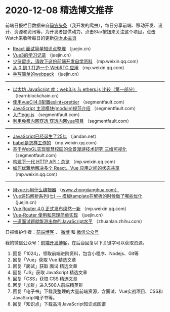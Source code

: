 # 2020-12-08 精选博文推荐

前端日报栏目数据来自[码农头条](http://hao.caibaojian.com.cn/)（我开发的爬虫），每日分享前端、移动开发、设计、资源和资讯等，为开发者提供动力，点击Star按钮来关注这个项目，点击Watch来收听每日的更新[Github主页](https://github.com/kujian/frontendDaily)
* [React 面试简单知识点整理](https://juejin.cn/post/6903765525055471623) （juejin.cn）
* [Vue3的学习记录](https://juejin.cn/post/6903797748106330126) （juejin.cn）
* [少侠留步，请收下这份前端开发自学资料](https://mp.weixin.qq.com/s/JFmj5cMhpJ2BKFq2p4IQGw) （mp.weixin.qq.com）
* [从 0 到 1 打造一个 WebRTC 应用](https://mp.weixin.qq.com/s/bohXka9tYsOaKKXokZ9Z0Q) （mp.weixin.qq.com）
* [手写简单的webpack](https://juejin.cn/post/6903770216786984973) （juejin.cn）

***
* [以太坊 JavaScript 库：web3.js 与 ethers.js 比较（第一部分）](https://learnblockchain.cn/article/1851) （learnblockchain.cn）
* [使用vueCli4.0配置eslint+prettier](https://segmentfault.com/a/1190000038415901) （segmentfault.com）
* [JavaScript 主流模块(module)规范介绍](https://segmentfault.com/a/1190000038414481) （segmentfault.com）
* [入门egg.js](https://segmentfault.com/a/1190000038414655) （segmentfault.com）
* [利用免费内网穿透 穿透内网vue项目](https://segmentfault.com/a/1190000038416724) （segmentfault.com）

***
* [JavaScript已经诞生了25年](http://jandan.net/p/108171) （jandan.net）
* [babel是怎样工作的](https://mp.weixin.qq.com/s?__biz=MzI3NzIzMDY0NA==&mid=2247496315&idx=1&sn=97ba1bdbcfc2765a0f9b7cfd7dcacc4f) （mp.weixin.qq.com）
* [基于WebGL实现智慧校园的全景漫游技术研究 三维可视化](https://segmentfault.com/a/1190000038417998) （segmentfault.com）
* [构建下一代 HTTP API：总览](https://mp.weixin.qq.com/s/zf0GFgFrn2NLqOCe2mrRew) （mp.weixin.qq.com）
* [如何优雅地解决多个 React、Vue 应用之间的状态共享](https://mp.weixin.qq.com/s?__biz=MzI1NDU3NzM5Mg==&mid=2247486362&idx=1&sn=1d13f5b4431e6aa13976a89e225b1793) （mp.weixin.qq.com）

***
* [用vue.js用什么编辑器](https://www.zhongjianghua.com/att1tude/148540-2020-12.html) （www.zhongjianghua.com）
* [Vue源码解析系列(七) &#8212; 模板tamplate在解析的时候做了哪些优化](https://juejin.cn/post/6903768303514583047) （juejin.cn）
* [Vue Router 4.0 正式发布焕然一新](https://mp.weixin.qq.com/s?__biz=Mzg5NDEyMzA2NQ==&mid=2247486321&idx=1&sn=65cfd329766d4d280e8ea00bbcc54b6f) （mp.weixin.qq.com）
* [Vue-Router 使用和原理简单实现](https://juejin.cn/post/6903769164184944648) （juejin.cn）
* [一道面试题就能测出你的JavaScript水平](https://zhuanlan.zhihu.com/p/334365485) （zhuanlan.zhihu.com）

日报维护作者：[前端博客](http://caibaojian.com.cn/) 、 [微博](http://weibo.com/kujian) 和 [微信公众号](https://open.weixin.qq.com/qr/code?username=caibaojian_com)

我的微信公众号：[前端开发博客](https://open.weixin.qq.com/qr/code?username=caibaojian_com)，在后台回复以下关键字可以获取资源。

1. 回复「1024」，领取前端进阶资料，包含小程序、Nodejs、Git等
2. 回复「Vue」获取 Vue 精选文章
3. 回复「面试」获取 面试 精选文章
4. 回复「JS」获取 JavaScript 精选文章
5. 回复「CSS」获取 CSS 精选文章
6. 回复「加群」进入500人前端精英群
7. 回复「电子书」下载我整理的大量前端资源，含面试、Vue实战项目、CSS和JavaScript电子书等。
8. 回复「知识点」下载高清JavaScript知识点图谱